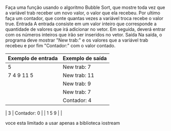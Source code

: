 Faça uma função usando o algoritmo Bubble Sort, que mostre toda vez que a variável trab receber um novo valor, o valor que ela recebeu. Por ultimo faça um contador, que conte quantas vezes a variável troca recebe o valor true.
Entrada
A entrada consiste em um valor inteiro que corresponde a quantidade de valores que irá adicionar no vetor. Em seguida, deverá entrar com os números inteiros que irão ser inseridos no vetor.
Saída
Na saída, o programa deve mostrar "New trab:" e os valores que a variável trab recebeu e por fim "Contador:" com o valor contado.


| Exemplo de entrada  | Exemplo de saída                         |
|---------------------|------------------------------------------|
| 5                   | New trab: 7                              |
| 7 4 9 11 5          | New trab: 11                             |
|                     | New trab: 9                              |
|                     | New trab: 7                              |
|                     | Contador: 4                              |


| 3                   | Contador: 0                              |
| 1 5 9               |                                          |

voce esta limitado a usar apenas a biblioteca iostream